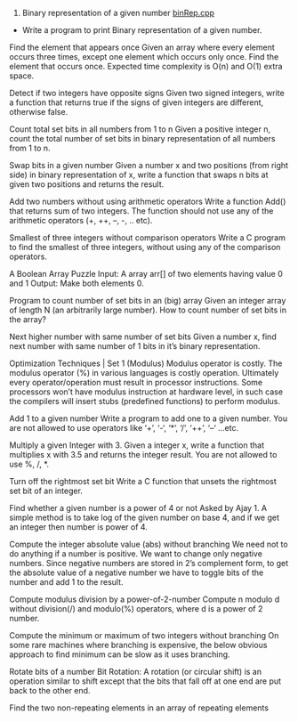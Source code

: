 1. Binary representation of a given number [binRep.cpp](https://github.com/sdasgup3/CodingPuzzles/blob/master/G4G/Bit/binRep.cpp)
  * Write a program to print Binary representation of a given number.

Find the element that appears once
Given an array where every element occurs three times, except one element which occurs only once. Find the element that occurs once. Expected time complexity is O(n) and O(1) extra space.

Detect if two integers have opposite signs
Given two signed integers, write a function that returns true if the signs of given integers are different, otherwise false.

Count total set bits in all numbers from 1 to n
Given a positive integer n, count the total number of set bits in binary representation of all numbers from 1 to n.

Swap bits in a given number
Given a number x and two positions (from right side) in binary representation of x, write a function that swaps n bits at given two positions and returns the result.

Add two numbers without using arithmetic operators
Write a function Add() that returns sum of two integers. The function should not use any of the arithmetic operators (+, ++, –, -, .. etc).

Smallest of three integers without comparison operators
Write a C program to find the smallest of three integers, without using any of the comparison operators.

A Boolean Array Puzzle
Input: A array arr[] of two elements having value 0 and 1 Output: Make both elements 0.

Program to count number of set bits in an (big) array
Given an integer array of length N (an arbitrarily large number). How to count number of set bits in the array?

Next higher number with same number of set bits
Given a number x, find next number with same number of 1 bits in it’s binary representation.

Optimization Techniques | Set 1 (Modulus)
Modulus operator is costly. The modulus operator (%) in various languages is costly operation. Ultimately every operator/operation must result in processor instructions. Some processors won’t have modulus instruction at hardware level, in such case the compilers will insert stubs (predefined functions) to perform modulus.

Add 1 to a given number
Write a program to add one to a given number. You are not allowed to use operators like ‘+’, ‘-‘, ‘*’, ‘/’, ‘++’, ‘–‘ …etc.

Multiply a given Integer with 3.
Given a integer x, write a function that multiplies x with 3.5 and returns the integer result. You are not allowed to use %, /, *.

Turn off the rightmost set bit
Write a C function that unsets the rightmost set bit of an integer.

Find whether a given number is a power of 4 or not
Asked by Ajay 1. A simple method is to take log of the given number on base 4, and if we get an integer then number is power of 4.

Compute the integer absolute value (abs) without branching
We need not to do anything if a number is positive. We want to change only negative numbers. Since negative numbers are stored in 2’s complement form, to get the absolute value of a negative number we have to toggle bits of the number and add 1 to the result.

Compute modulus division by a power-of-2-number
Compute n modulo d without division(/) and modulo(%) operators, where d is a power of 2 number.

Compute the minimum or maximum of two integers without branching
On some rare machines where branching is expensive, the below obvious approach to find minimum can be slow as it uses branching.

Rotate bits of a number
Bit Rotation: A rotation (or circular shift) is an operation similar to shift except that the bits that fall off at one end are put back to the other end.

Find the two non-repeating elements in an array of repeating elements
